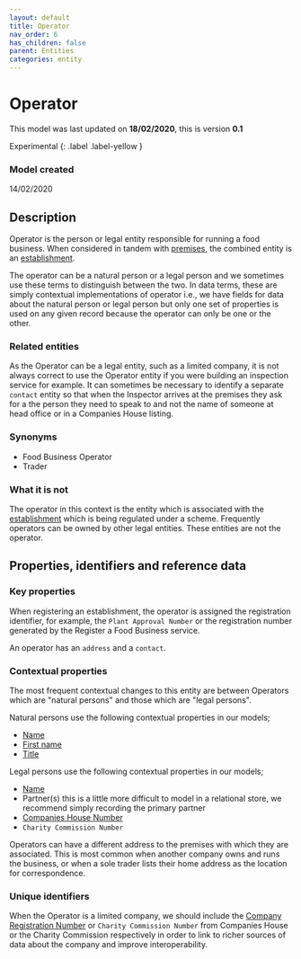 ```yaml
---
layout: default
title: Operator
nav_order: 6
has_children: false
parent: Entities
categories: entity
---
```


# Operator
This model was last updated on **18/02/2020**, this is version **0.1**

Experimental
{: .label .label-yellow }

### Model created
14/02/2020

## Description
Operator is the person or legal entity responsible for running a food business. When considered in tandem with [premises](/enterprise-data-models/entities/premises.html), the combined entity is an [establishment](/enterprise-data-models/entities/establishment.html).

The operator can be a natural person or a legal person and we sometimes use these terms to distinguish between the two. In data terms, these are simply contextual implementations of operator i.e., we have fields for data about the natural person or legal person but only one set of properties is used on any given record because the operator can only be one or the other.

### Related entities
As the Operator can be a legal entity, such as a limited company, it is not always correct to use the Operator entity if you were building an inspection service for example. It can sometimes be necessary to identify a separate `contact` entity so that when the Inspector arrives at the premises they ask for a the person they need to speak to and not the name of someone at head office or in a Companies House listing.

### Synonyms
-   Food Business Operator
-   Trader

### What it is not
The operator in this context is the entity which is associated with the [establishment](/enterprise-data-models/entities/establishment.html) which is being regulated under a scheme. Frequently operators can be owned by other legal entities. These entities are not the operator.

## Properties, identifiers and reference data

### Key properties
When registering an establishment, the operator is assigned the registration identifier, for example, the `Plant Approval Number` or the registration number generated by the Register a Food Business service.

An operator has an `address` and a `contact`.

### Contextual properties
The most frequent contextual changes to this entity are between Operators which are "natural persons" and those which are "legal persons".

Natural persons use the following contextual properties in our models;

*   [Name](http://xmlns.com/foaf/spec/#term_name)
*   [First name](http://xmlns.com/foaf/spec/#term_firstName)
*   [Title](http://xmlns.com/foaf/spec/20070114.html#term_title)

Legal persons use the following contextual properties in our models;

*   [Name](http://xmlns.com/foaf/spec/#term_name)
*   Partner(s) this is a little more difficult to model in a relational store, we recommend simply recording the primary partner
*   [Companies House Number](/enterprise-data-models/patterns/company-registration-number.html)
*   `Charity Commission Number`

Operators can have a different address to the premises with which they are associated. This is most common when another company owns and runs the business, or when a sole trader lists their home address as the location for correspondence.

### Unique identifiers
When the Operator is a limited company, we should include the [Company Registration Number](/enterprise-data-models/patterns/company-registration-number.html) or `Charity Commission Number` from Companies House or the Charity Commission respectively in order to link to richer sources of data about the company and improve interoperability.
